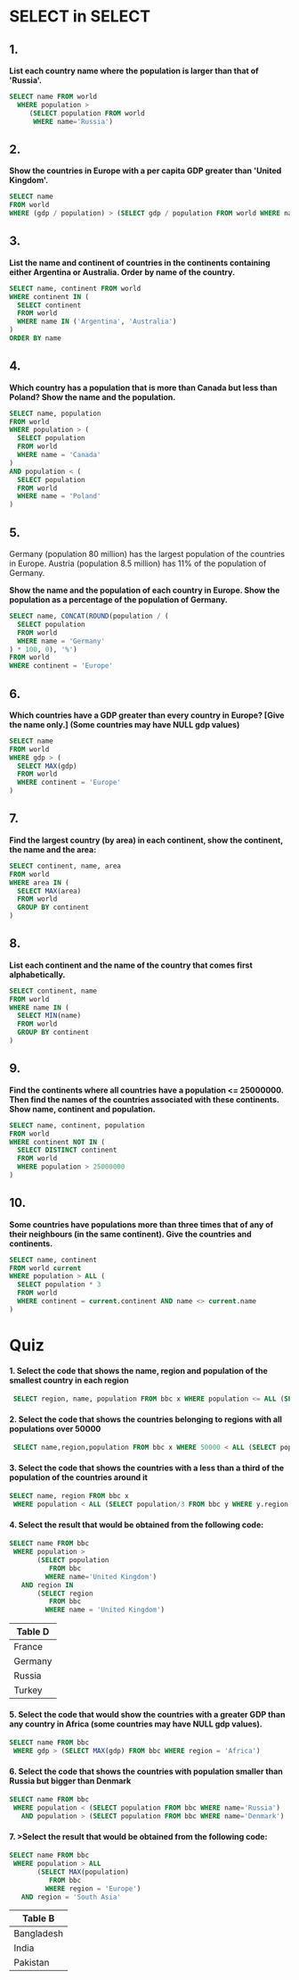 # SELECT in SELECT

## 1.
**List each country name where the population is larger than that of 'Russia'.**
```SQL
SELECT name FROM world
  WHERE population >
     (SELECT population FROM world
      WHERE name='Russia')
```

## 2.
**Show the countries in Europe with a per capita GDP greater than 'United Kingdom'.**
```SQL
SELECT name
FROM world
WHERE (gdp / population) > (SELECT gdp / population FROM world WHERE name = 'United Kingdom') AND continent = 'Europe'
```

## 3.
**List the name and continent of countries in the continents containing either Argentina or Australia. Order by name of the country.**
```SQL
SELECT name, continent FROM world
WHERE continent IN (
  SELECT continent
  FROM world
  WHERE name IN ('Argentina', 'Australia')
)
ORDER BY name
```

## 4.
**Which country has a population that is more than Canada but less than Poland? Show the name and the population.**
```SQL
SELECT name, population
FROM world
WHERE population > (
  SELECT population
  FROM world
  WHERE name = 'Canada'
)
AND population < (
  SELECT population
  FROM world
  WHERE name = 'Poland'
)
```

## 5.
Germany (population 80 million) has the largest population of the countries in Europe. Austria (population 8.5 million) has 11% of the population of Germany.

**Show the name and the population of each country in Europe. Show the population as a percentage of the population of Germany.**
```SQL
SELECT name, CONCAT(ROUND(population / (
  SELECT population
  FROM world
  WHERE name = 'Germany'
) * 100, 0), '%')
FROM world
WHERE continent = 'Europe'
```

## 6.
**Which countries have a GDP greater than every country in Europe? [Give the name only.] (Some countries may have NULL gdp values)**
```SQL
SELECT name
FROM world
WHERE gdp > (
  SELECT MAX(gdp)
  FROM world
  WHERE continent = 'Europe'
)
```

## 7.
**Find the largest country (by area) in each continent, show the continent, the name and the area:**
```SQL
SELECT continent, name, area
FROM world
WHERE area IN (
  SELECT MAX(area)
  FROM world
  GROUP BY continent
)
```

## 8.
**List each continent and the name of the country that comes first alphabetically.**
```SQL
SELECT continent, name
FROM world
WHERE name IN (
  SELECT MIN(name)
  FROM world
  GROUP BY continent
)
```

## 9.
**Find the continents where all countries have a population <= 25000000. Then find the names of the countries associated with these continents. Show name, continent and population.**
```SQL
SELECT name, continent, population
FROM world
WHERE continent NOT IN (
  SELECT DISTINCT continent
  FROM world
  WHERE population > 25000000
)
```

## 10.
**Some countries have populations more than three times that of any of their neighbours (in the same continent). Give the countries and continents.**
```SQL
SELECT name, continent
FROM world current
WHERE population > ALL (
  SELECT population * 3
  FROM world
  WHERE continent = current.continent AND name <> current.name
)
```
# Quiz

#### 1. Select the code that shows the name, region and population of the smallest country in each region

```SQL
 SELECT region, name, population FROM bbc x WHERE population <= ALL (SELECT population FROM bbc y WHERE y.region=x.region AND population>0)
```

#### 2. Select the code that shows the countries belonging to regions with all populations over 50000

```SQL
 SELECT name,region,population FROM bbc x WHERE 50000 < ALL (SELECT population FROM bbc y WHERE x.region=y.region AND y.population>0)
```

#### 3. Select the code that shows the countries with a less than a third of the population of the countries around it

```SQL
SELECT name, region FROM bbc x
 WHERE population < ALL (SELECT population/3 FROM bbc y WHERE y.region = x.region AND y.name != x.name)
```

#### 4. Select the result that would be obtained from the following code:
```SQL
SELECT name FROM bbc
 WHERE population >
       (SELECT population
          FROM bbc
         WHERE name='United Kingdom')
   AND region IN
       (SELECT region
          FROM bbc
         WHERE name = 'United Kingdom')
```

| Table D |
| ------- |
| France |
| Germany |
| Russia |
| Turkey |

#### 5. Select the code that would show the countries with a greater GDP than any country in Africa (some countries may have NULL gdp values).

```SQL
SELECT name FROM bbc
 WHERE gdp > (SELECT MAX(gdp) FROM bbc WHERE region = 'Africa')
```

#### 6. Select the code that shows the countries with population smaller than Russia but bigger than Denmark

```SQL
SELECT name FROM bbc
 WHERE population < (SELECT population FROM bbc WHERE name='Russia')
   AND population > (SELECT population FROM bbc WHERE name='Denmark')
```

#### 7. >Select the result that would be obtained from the following code:
```SQL
SELECT name FROM bbc
 WHERE population > ALL
       (SELECT MAX(population)
          FROM bbc
         WHERE region = 'Europe')
   AND region = 'South Asia'
```

| Table B |
| ------- |
| Bangladesh |
| India |
| Pakistan |